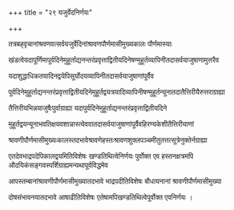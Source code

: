 +++
title = "२९ यजुर्वेदनिर्णयः"

+++

तत्रबह्‌वृचानांश्रवणवत्सर्वयजुर्वेदिनांश्रावणपौर्णमासीमुख्यकालः पौर्णमास्याः

खंडत्वेयदापूर्णिमापूर्वदिनेमुहूर्ताद्यनन्तरंप्रवृत्ताद्वितीयदिनेषण्मुहूर्तव्यापिनीतदासर्वयाजुषाणामुत्तरैव

यदाशुद्धाधिकतयादिनद्वयेपिसूर्योदयव्यापिनीतदासर्वयाजुषाणांपूर्वैव

पूर्वदिनेमुहूर्ताद्यनन्तरंप्रवृत्ताद्वितीयदिनेमुहूर्तद्वयत्रयादिव्यापिनीषण्मुहूर्तन्यूनातदातैत्तिरीयैरुत्तराग्राह्या

तैत्तिरीयभिन्नयाजुषैःपुर्वाग्राह्या यदापुर्वदिनेमुहूर्ताद्यनन्तरंप्रवृत्ताद्वितीयदिने

मुहूर्तद्वयन्यूनाभवतिक्षयवशान्नास्त्येववातदासर्वयाजुषाणांपूर्वैवहिरण्यकेशीतैत्तिरीयाणां

श्रावणीपौर्णमासीमुख्यःकालस्तदभावेश्रावणेहस्तःश्रावणशुक्लपञ्चमीतुतत्तत्सूत्रेनुक्तेर्नग्राह्या

एतदेवभाद्रपदेपिकालद्वयमितिविशेषः खण्डतिथित्वेनिर्णयः पुर्वोक्त एव हस्तनक्षत्रमपि औदयिकंसङ्गवस्पर्शिग्राह्यमन्यथापूर्वविद्धमेव

आपस्तम्बानांश्रावणीपौर्णमासीमुख्यातदभावे भाद्रपदीतिविशेषः बौधायनानां श्रावणीपौर्णमासीमुख्या

दोषसंभावनयातदभावे आषाढीतिविशेषः एतेषामपिखण्डतिथित्वेपूर्वोक्त एवनिर्णयः ।
